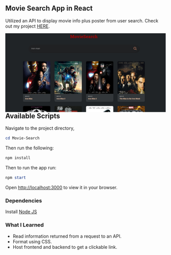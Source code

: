 ## Movie Search App in React

Utilized an API to display movie info plus poster from user search. Check out my project [HERE](https://movie-search-vercel.vercel.app/).

<img align="left" alt="Coding"  src="movie search screenshot.jpg" />


## Available Scripts

Navigate to the project directory,
```powershell
cd Movie-Search
```

Then run the following:
```powershell
npm install
```
Then to run the app run:
```powershell
npm start
```
Open [http://localhost:3000](http://localhost:3000) to view it in your browser.

### Dependencies
Install [Node JS](https://nodejs.org/en/download/)

### What I Learned
* Read information returned from a request to an API.
* Format using CSS.
* Host frontend and backend to get a clickable link.
